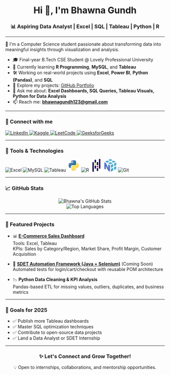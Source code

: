<h1 align="center">Hi 👋, I'm Bhawna Gundh</h1>
<h3 align="center">📊 Aspiring Data Analyst | Excel | SQL | Tableau | Python | R</h3>

---

🌟 I'm a Computer Science student passionate about transforming data into meaningful insights through visualization and analysis.

- 🎓 Final-year B.Tech CSE Student @ Lovely Professional University  
- 🌱 Currently learning **R Programming**, **MySQL**, and **Tableau**  
- 🛠️ Working on real-world projects using **Excel**, **Power BI**, **Python (Pandas)**, and **SQL**
- 📁 Explore my projects: [GitHub Portfolio](https://github.com/Bhawnagundh26)
- 💬 Ask me about: **Excel Dashboards, SQL Queries, Tableau Visuals, Python for Data Analysis**
- 📫 Reach me: **bhawnagundh123@gmail.com**

---

<h3 align="left">🔗 Connect with me</h3>
<p align="left">
  <a href="https://linkedin.com/in/bhawna-gundh" target="_blank">
    <img src="https://raw.githubusercontent.com/rahuldkjain/github-profile-readme-generator/master/src/images/icons/Social/linked-in-alt.svg" alt="LinkedIn" width="30" height="30" />
  </a>
  <a href="https://kaggle.com/bhawna147" target="_blank">
    <img src="https://raw.githubusercontent.com/rahuldkjain/github-profile-readme-generator/master/src/images/icons/Social/kaggle.svg" alt="Kaggle" width="30" height="30" />
  </a>
  <a href="https://www.leetcode.com/bhawna2600" target="_blank">
    <img src="https://raw.githubusercontent.com/rahuldkjain/github-profile-readme-generator/master/src/images/icons/Social/leet-code.svg" alt="LeetCode" width="30" height="30" />
  </a>
  <a href="https://auth.geeksforgeeks.org/user/bhawnagundh123" target="_blank">
    <img src="https://raw.githubusercontent.com/rahuldkjain/github-profile-readme-generator/master/src/images/icons/Social/geeks-for-geeks.svg" alt="GeeksforGeeks" width="30" height="30" />
  </a>
</p>

---

<h3 align="left">🧰 Tools & Technologies</h3>
<p align="left">
  <img src="https://cdn.worldvectorlogo.com/logos/microsoft-excel-2013.svg" alt="Excel" width="40" height="40"/>
  <img src="https://cdn.worldvectorlogo.com/logos/mysql-6.svg" alt="MySQL" width="40" height="40"/>
  <img src="https://cdn.worldvectorlogo.com/logos/tableau-software.svg" alt="Tableau" width="40" height="40"/>
  <img src="https://raw.githubusercontent.com/devicons/devicon/master/icons/python/python-original.svg" alt="Python" width="40" height="40"/>
  <img src="https://www.r-project.org/logo/Rlogo.png" alt="R" width="40" height="40"/>
  <img src="https://raw.githubusercontent.com/devicons/devicon/master/icons/pandas/pandas-original.svg" alt="Pandas" width="40" height="40"/>
  <img src="https://raw.githubusercontent.com/devicons/devicon/master/icons/numpy/numpy-original.svg" alt="NumPy" width="40" height="40"/>
  <img src="https://www.vectorlogo.zone/logos/git-scm/git-scm-icon.svg" alt="Git" width="40" height="40"/>
</p>

---

<h3 align="left">📈 GitHub Stats</h3>

<p align="center">
  <img src="https://github-readme-stats.vercel.app/api?username=bhawnagundh26&show_icons=true&theme=gruvbox" alt="Bhawna's GitHub Stats" />
  <br/>
  <img src="https://github-readme-stats.vercel.app/api/top-langs/?username=bhawnagundh26&layout=compact&theme=gruvbox" alt="Top Languages" />
</p>

---

<h3 align="left">🚀 Featured Projects</h3>

- 📊 **[E-Commerce Sales Dashboard](https://github.com/Bhawnagundh26/E-commerence-sales-analysis)**  
  Tools: Excel, Tableau  
  KPIs: Sales by Category/Region, Market Share, Profit Margin, Customer Acquisition

- 🧪 **[SDET Automation Framework (Java + Selenium)](https://github.com/Bhawnagundh26)** (Coming Soon)  
  Automated tests for login/cart/checkout with reusable POM architecture

- 📉 **Python Data Cleaning & KPI Analysis**  
  Pandas-based ETL for missing values, outliers, duplicates, and business metrics

---

<h3 align="left">📌 Goals for 2025</h3>

- ✅ Publish more Tableau dashboards  
- ✅ Master SQL optimization techniques  
- ✅ Contribute to open-source data projects  
- ✅ Land a Data Analyst or SDET Internship  

---

<h3 align="center">✨ Let's Connect and Grow Together!</h3>
<p align="center">💡 Open to internships, collaborations, and mentorship opportunities.</p>
